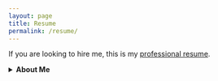 ```yaml
---
layout: page
title: Resume
permalink: /resume/
---
```


If you are looking to hire me, this is my [professional resume](/assets/Anvesh.Kollu.Reddi.Gari.Resume.Apr20).

<details><summary><b>About Me</b></summary>

<p>
Hi, I am <i>Anvesh Kollu</i>. I lead a team of data scientists at [Quotient](https://quotient.com). This is my personal website.
</p>


</details>
